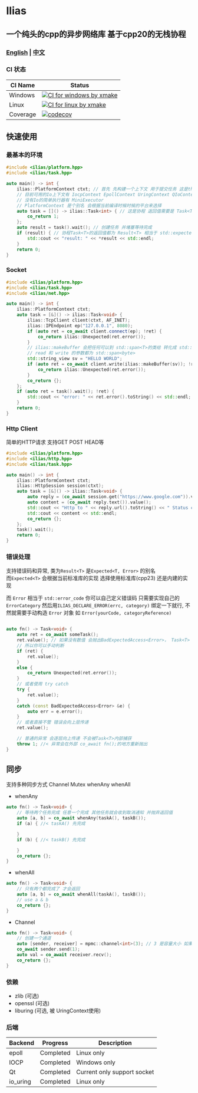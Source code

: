 # Ilias

## 一个纯头的cpp的异步网络库 基于cpp20的无栈协程

### [English](README.md) | [中文](README_zh.md)

### CI 状态

| CI Name | Status |
| --------- | ------- |
| Windows  | [![CI for windows by xmake](https://github.com/BusyStudent/Ilias/actions/workflows/xmake-test-on-windows.yml/badge.svg)](https://github.com/BusyStudent/Ilias/actions/workflows/xmake-test-on-windows.yml) |
| Linux    | [![CI for linux by xmake](https://github.com/BusyStudent/Ilias/actions/workflows/xmake-test-on-linux.yml/badge.svg)](https://github.com/BusyStudent/Ilias/actions/workflows/xmake-test-on-linux.yml) |
| Coverage | [![codecov](https://codecov.io/gh/BusyStudent/Ilias/graph/badge.svg?token=W9MQGIPX6F)](https://codecov.io/gh/BusyStudent/Ilias)|

## 快速使用

### 最基本的环境

```cpp
#include <ilias/platform.hpp>
#include <ilias/task.hpp>

auto main() -> int {
    ilias::PlatformContext ctxt; // 首先 先构建一个上下文 用于提交任务 这是thread_local的 每个线程只有一个
    // 目前可用的Io上下文有 IocpContext EpollContext UringContext QIoContext
    // 没有Io的简单执行器有 MiniExecutor
    // PlatformContext 是个别名 会根据当前编译时候时候的平台来选择
    auto task = []() -> ilias::Task<int> { // 这是协程 返回值需要是 Task<T>
        co_return 1;
    };
    auto result = task().wait(); // 创建任务 并堵塞等待完成
    if (result) { // 协程Task<T>的返回值都为 Result<T> 相当于 std::expected<T, Error>
        std::cout << "result: " << *result << std::endl;
    }
    return 0;
}
```

### Socket

```cpp
#include <ilias/platform.hpp>
#include <ilias/task.hpp>
#include <ilias/net.hpp>

auto main() -> int {
    ilias::PlatformContext ctxt;
    auto task = [&]() -> ilias::Task<void> {
        ilias::TcpClient client(ctxt, AF_INET);
        ilias::IPEndpoint ep("127.0.0.1", 8080);
        if (auto ret = co_await client.connect(ep); !ret) {
            co_return ilias::Unexpected(ret.error());
        }
        // ilias::makeBuffer 会把任何可以到 std::span<T>的类给 转化成 std::span<const std::byte> 或者 std::span<std::byte>
        // read 和 write 的参数都为 std::span<byte>
        std::string_view sv = "HELLO WORLD";
        if (auto ret = co_await client.write(ilias::makeBuffer(sv)); !ret) {
            co_return ilias::Unexpected(ret.error());
        }
        co_return {};
    };
    if (auto ret = task().wait(); !ret) {
        std::cout << "error: " << ret.error().toString() << std::endl;
    }
    return 0;
}
```

### Http Client

简单的HTTP请求 支持GET POST HEAD等

```cpp
#include <ilias/platform.hpp>
#include <ilias/http.hpp>
#include <ilias/task.hpp>

auto main() -> int {
    ilias::PlatformContext ctxt;
    ilias::HttpSession session(ctxt);
    auto task = [&]() -> ilias::Task<void> {
        auto reply = (co_await session.get("https://www.google.com")).value();
        auto content = (co_await reply.text()).value();
        std::cout << "Http to " << reply.url().toString() << " Status code"  << reply.statusCode() << std::endl;
        std::cout << content << std::endl;
        co_return {};
    };
    task().wait();
    return 0;
}
```

### 错误处理

支持错误码和异常, 类为```Result<T>``` 是```Expected<T, Error>``` 的别名  
而```Expected<T>``` 会根据当前标准库的实现 选择使用标准库(cpp23) 还是内建的实现

而 ```Error``` 相当于 ```std::error_code``` 你可以自己定义错误码 只需要实现自己的 ```ErrorCategory``` 然后用```ILIAS_DECLARE_ERROR(errc, category)``` 绑定一下就行, 不然就需要手动构造 ```Error``` 对象 如 ```Error(yourCode, categoryReference)```

```cpp

auto fn() -> Task<void> {
    auto ret = co_await someTask();
    ret.value(); // 如果没有数值 会抛出BadExpectedAccess<Error>， Task<T> 会自动把BadExpectedAccess<Error> 转化为 Error 存在返回值里面
    // 所以你可以手动判断
    if (ret) {
        ret.value();
    }
    else {
        co_return Unexpected(ret.error());
    }
    // 或者使用 try catch
    try {
        ret.value();
    }
    catch (const BadExpectedAccess<Error> &e) {
        auto err = e.error();
    }
    // 或者直接不管 错误会向上层传递
    ret.value();

    // 普通的异常 会逐层向上传递 不会被Task<T>内部捕获
    throw 1; //< 异常会在外部 co_await fn();的地方重新抛出
}
```

## 同步

支持多种同步方式 Channel Mutex whenAny whenAll

- whenAny

```cpp
auto fn() -> Task<void> {
    // 等待两个任务完成 任意一个完成 其他任务就会收到取消通知 并抛弃返回值
    auto [a, b] = co_await whenAny(taskA(), taskB());
    if (a) { //< taskA() 先完成

    }
    if (b) { //< taskB() 先完成

    }
    co_return {};
}
```

- whenAll

```cpp
auto fn() -> Task<void> {
    // 只有两个都完成了 才会返回
    auto [a, b] = co_await whenAll(taskA(), taskB());
    // use a & b
    co_return {};
}
```

- Channel

```cpp
auto fn() -> Task<void> {
    // 创建一个通道
    auto [sender, receiver] = mpmc::channel<int>(3); // 3 是容量大小 如果send时候将要超容量 会堵塞 如果不填 默认是 size_t::max() 相当于无限大
    co_await sender.send(1);
    auto val = co_await receiver.recv();
    co_return {};
}
```

### 依赖

- zlib (可选)
- openssl (可选)
- liburing (可选, 被 UringContext使用)

### 后端

| Backend | Progress | Description |
| --------- | ---------- | ------------- |
| epoll     | Completed | Linux only |
| IOCP      | Completed | Windows only |
| Qt        | Completed | Current only support socket |
| io_uring  | Completed | Linux only |
